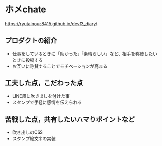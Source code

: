<!-- 例 -->

# ホメchate
https://ryutainoue8415.github.io/dev13_diary/
## プロダクトの紹介

- 仕事をしているときに「助かった」「素晴らしい」など、相手を称賛したいときに投稿する
- お互いに称賛することでモチベーションが高まる

## 工夫した点，こだわった点

- LINE風に吹き出しを付けた事
- スタンプで手軽に感情を伝えられる

## 苦戦した点，共有したいハマりポイントなど

- 吹き出しのCSS
- スタンプ絵文字の実装
